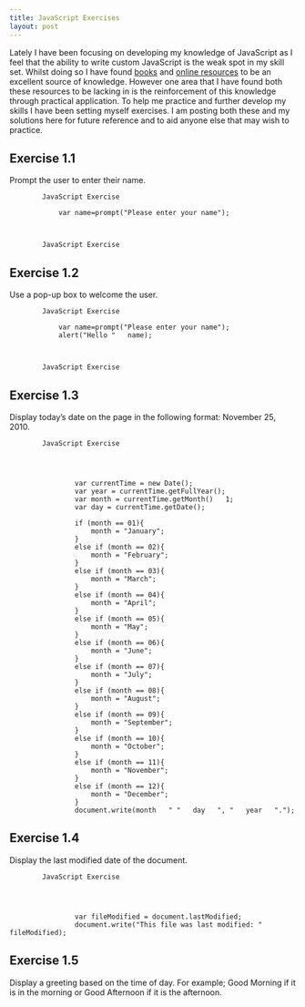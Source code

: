 ```yaml
---
title: JavaScript Exercises
layout: post
---
```


Lately I have been focusing on developing my knowledge of JavaScript as I feel that the ability to write custom JavaScript is the weak spot in my skill set. Whilst doing so I have found [books](http://www.amazon.co.uk/Learning-JavaScript-Sparkle-Life-Pages/dp/0596521871/ref=sr_1_3?s=books&ie=UTF8&qid=1296042370&sr=1-3) and [online resources](http://www.w3schools.com/js/) to be an excellent source of knowledge. However one area that I have found both these resources to be lacking in is the reinforcement of this knowledge through practical application. To help me practice and further develop my skills I have been setting myself exercises. I am posting both these and my solutions here for future reference and to aid anyone else that may wish to practice.

## Exercise 1.1

Prompt the user to enter their name.


    
    
    
    	
    		
    		JavaScript Exercise
    		
    			var name=prompt("Please enter your name");
    		
    	
    	
    		JavaScript Exercise
    	
    
    
    

## Exercise 1.2

Use a pop-up box to welcome the user.




    
    
    	
    		
    		JavaScript Exercise
    		
    			var name=prompt("Please enter your name");
    			alert("Hello "   name);
    		
    	
    	
    		JavaScript Exercise
    	
    
    
    

## Exercise 1.3

Display today’s date on the page in the following format: November 25, 2010.



    
    	
    		
    		JavaScript Exercise
    	
    	
    		
    			
    				var currentTime = new Date();
    				var year = currentTime.getFullYear();
    				var month = currentTime.getMonth()   1;
    				var day = currentTime.getDate();
    
    				if (month == 01){
    					month = "January";
    				}
    				else if (month == 02){
    					month = "February";
    				}
    				else if (month == 03){
    					month = "March";
    				}
    				else if (month == 04){
    					month = "April";
    				}
    				else if (month == 05){
    					month = "May";
    				}
    				else if (month == 06){
    					month = "June";
    				}
    				else if (month == 07){
    					month = "July";
    				}
    				else if (month == 08){
    					month = "August";
    				}
    				else if (month == 09){
    					month = "September";
    				}
    				else if (month == 10){
    					month = "October";
    				}
    				else if (month == 11){
    					month = "November";
    				}
    				else if (month == 12){
    					month = "December";
    				}
    				document.write(month   " "   day   ", "   year   ".");
    			
    		
    	
    
    
    

## Exercise 1.4

Display the last modified date of the document.


    
    
    	
    		
    		JavaScript Exercise
    	
    	
    		
    			
    				var fileModified = document.lastModified;
    				document.write("This file was last modified: "   fileModified);
    			
    		
    	
    
    
    

## Exercise 1.5

Display a greeting based on the time of day. For example; Good Morning if it is in the morning or Good Afternoon if it is the afternoon.

